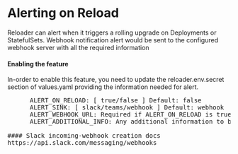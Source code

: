 # Alerting on Reload
Reloader can alert when it triggers a rolling upgrade on Deployments or StatefulSets. Webhook notification alert would be sent to the configured webhook server with all the required information   

#### Enabling the feature
In-order to enable this feature, you need to update the reloader.env.secret section of values.yaml providing the information needed for alert. 
<pre>      ALERT_ON_RELOAD: [ true/false ] Default: false 
      ALERT_SINK: [ slack/teams/webhook ] Default: webhook
      ALERT_WEBHOOK_URL: Required if ALERT_ON_RELOAD is true
      ALERT_ADDITIONAL_INFO: Any additional information to be added to alert

#### Slack incoming-webhook creation docs
https://api.slack.com/messaging/webhooks 
